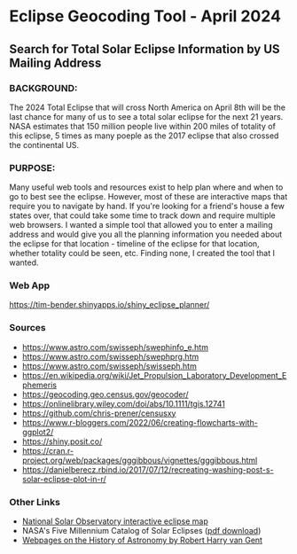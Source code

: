 # Eclipse Geocoding Tool - April 2024 
## Search for Total Solar Eclipse  Information by US Mailing Address

### BACKGROUND: 
The 2024 Total Eclipse that will cross North America on April 8th will be the last chance for many of us to see a total solar eclipse for the next 21 years.  NASA estimates that 150 million people live within 200 miles of totality of this eclipse, 5 times as many poeple as the 2017 eclipse that also crossed the continental US.  

### PURPOSE:
Many useful web tools and resources exist to help plan where and when to go to best see the eclipse.  However, most of these are interactive maps that require you to navigate by hand.  If you're looking for a friend's house a few states over, that could take some time to track down and require multiple web browsers.  I wanted a simple tool that allowed you to enter a mailing address and would give you all the planning information you needed about the eclipse for that location - timeline of the eclipse for that location, whether totality could be seen, etc.  Finding none, I created the tool that I wanted.  

### Web App 
https://tim-bender.shinyapps.io/shiny_eclipse_planner/


### Sources
* https://www.astro.com/swisseph/swephinfo_e.htm
* https://www.astro.com/swisseph/swephprg.htm
* https://www.astro.com/swisseph/swisseph.htm
* https://en.wikipedia.org/wiki/Jet_Propulsion_Laboratory_Development_Ephemeris
* https://geocoding.geo.census.gov/geocoder/
* https://onlinelibrary.wiley.com/doi/abs/10.1111/tgis.12741
* https://github.com/chris-prener/censusxy
* https://www.r-bloggers.com/2022/06/creating-flowcharts-with-ggplot2/
* https://shiny.posit.co/
* https://cran.r-project.org/web/packages/gggibbous/vignettes/gggibbous.html
* https://danielberecz.rbind.io/2017/07/12/recreating-washing-post-s-solar-eclipse-plot-in-r/

### Other Links
* [National Solar Observatory interactive eclipse map](https://nso.edu/for-public/eclipse-map-2024/)
* NASA's Five Millennium Catalog of Solar Eclipses ([pdf download](http://eclipse.gsfc.nasa.gov/5MCSE/TP2009-214174.pdf))
* [Webpages on the History of Astronomy by Robert Harry van Gent](https://webspace.science.uu.nl/~gent0113/)
